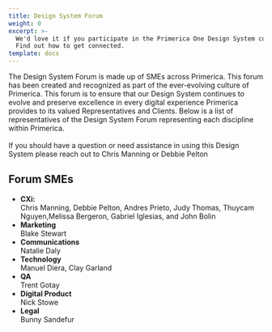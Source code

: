 ```yaml
---
title: Design System Forum
weight: 0
excerpt: >-
  We'd love it if you participate in the Primerica One Design System community.
  Find out how to get connected.
template: docs
---
```

The Design System Forum is made up of SMEs across Primerica. This forum has been created and recognized as part of the ever-evolving culture of Primerica. This forum is to ensure that our Design System continues to evolve and preserve excellence in every digital experience Primerica provides to its valued Representatives and Clients. Below is a list of representatives of the Design System Forum representing each discipline within Primerica.\
\
If you should have a question or need assistance in using this Design System please reach out to Chris Manning or Debbie Pelton



## Forum SMEs

* **CXi:**\
  Chris Manning, Debbie Pelton, Andres Prieto, Judy Thomas, Thuycam Nguyen,Melissa Bergeron, Gabriel Iglesias, and John Bolin
* **Marketing**\
  Blake Stewart
* **Communications**\
  Natalie Daly
* **Technology**\
  Manuel Diera, Clay Garland
* **QA**\
  Trent Gotay
* **Digital Product**\
  Nick Stowe
* **Legal**\
  Bunny Sandefur
